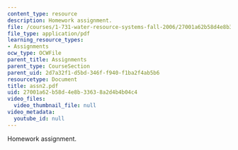 ```yaml
---
content_type: resource
description: Homework assignment.
file: /courses/1-731-water-resource-systems-fall-2006/27001a62b58d4e8b33638a2d4b4b04c4_assn2.pdf
file_type: application/pdf
learning_resource_types:
- Assignments
ocw_type: OCWFile
parent_title: Assignments
parent_type: CourseSection
parent_uid: 2d7a32f1-d5bd-346f-f940-f1ba2f4ab5b6
resourcetype: Document
title: assn2.pdf
uid: 27001a62-b58d-4e8b-3363-8a2d4b4b04c4
video_files:
  video_thumbnail_file: null
video_metadata:
  youtube_id: null
---
```

Homework assignment.


